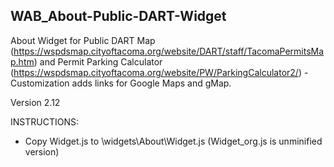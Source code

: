 ## WAB_About-Public-DART-Widget
About Widget for Public DART Map (https://wspdsmap.cityoftacoma.org/website/DART/staff/TacomaPermitsMap.htm) and Permit Parking Calculator (https://wspdsmap.cityoftacoma.org/website/PW/ParkingCalculator2/) - Customization adds links for Google Maps and gMap.

Version 2.12

INSTRUCTIONS:

* Copy Widget.js to \widgets\About\Widget.js (Widget_org.js is unminified version) 
